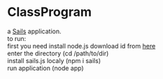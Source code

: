 # ClassProgram

a [Sails](http://sailsjs.org) application. <br>
to run: <br>
first you need install node.js download id from <a href="https://nodejs.org/en/download/">here</a> <br>
enter the directory (cd /path/to/dir) <br>
install sails.js localy (npm i sails)<br>
run application (node app)<br>

